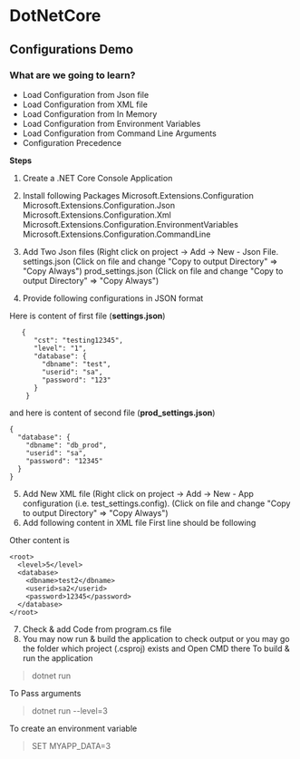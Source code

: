 # DotNetCore

## Configurations Demo
### What are we going to learn?
- Load Configuration from Json file
- Load Configuration from XML file
- Load Configuration from In Memory
- Load Configuration from Environment Variables
- Load Configuration from Command Line Arguments
- Configuration Precedence

**Steps**
1) Create a .NET Core Console Application
2) Install following Packages
Microsoft.Extensions.Configuration
Microsoft.Extensions.Configuration.Json
Microsoft.Extensions.Configuration.Xml
Microsoft.Extensions.Configuration.EnvironmentVariables
Microsoft.Extensions.Configuration.CommandLine

3) Add Two Json files (Right click on project -> Add -> New - Json File.
settings.json (Click on file and change "Copy to output Directory" => "Copy Always")
prod_settings.json (Click on file and change "Copy to output Directory" => "Copy Always")
4) Provide following configurations in JSON format

Here is content of first file (**settings.json**)

       {
          "cst": "testing12345",
          "level": "1",
          "database": {
            "dbname": "test",
            "userid": "sa",
            "password": "123"
          }
        }

and here is content of second file (**prod_settings.json**)

    {
      "database": {
        "dbname": "db_prod",
        "userid": "sa",
        "password": "12345"
      }
    }
5) Add New XML file (Right click on project -> Add -> New - App configuration (i.e. test_settings.config). (Click on file and change "Copy to output Directory" => "Copy Always")
6) Add following content in XML file
First line should be following     
> <?xml version="1.0" encoding="utf-8" ?>
Other content is

    <root>
      <level>5</level>
      <database>
        <dbname>test2</dbname>
        <userid>sa2</userid>
        <password>12345</password>
      </database>
    </root>

7) Check & add Code from program.cs file
8) You may now run & build the application to check output or you may go the folder which project (.csproj) exists and Open CMD there
To build & run the application
> dotnet run 

To Pass arguments
> dotnet run --level=3

To create an environment variable
> SET MYAPP_DATA=3